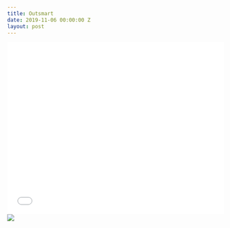 ```yaml
---
title: Outsmart
date: 2019-11-06 00:00:00 Z
layout: post
---
```


<iframe width="100%" height="400" src="{{site.url}}/assets/em/sketch_2/index.html" frameborder="0">
</iframe>

<img src="{{site.baseurl}}/assets/em/sketch_2/1TQYpCx.jpg">
